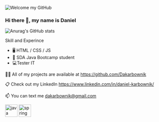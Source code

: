 ![ Welcome my GitHub ](https://raw.githubusercontent.com/sagar-viradiya/sagar-viradiya/master/resources/banner.png)

### Hi there 👋, my name is Daniel

![Anurag's GitHub stats](https://github-readme-stats.vercel.app/api?username=Dakarbownik&show_icons=true&theme=dark)

Skill and Experince

* 🖥 HTML / CSS / JS
* 📖 SDA Java Bootcamp student
* 💻Tester IT

👨‍💻 All of my projects are available at https://github.com/Dakarbownik

📋 Check out my LinkedIn https://www.linkedin.com/in/daniel-karbownik/

📫 You can text me dakarbownik@gmail.com

[<img src='https://cdn.jsdelivr.net/npm/simple-icons@3.0.1/icons/java.svg' alt='java' height='40'>](https://www.java.com/pl/) [<img src='https://cdn.jsdelivr.net/npm/simple-icons@3.0.1/icons/spring.svg' alt='spring' height='40'>](https://spring.io/)
